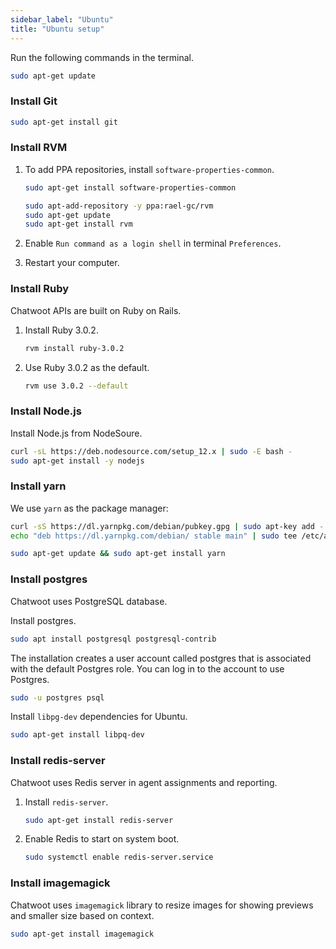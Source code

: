 ```yaml
---
sidebar_label: "Ubuntu"
title: "Ubuntu setup"
---
```


Run the following commands in the terminal.

```bash
sudo apt-get update
```

### Install Git

```bash
sudo apt-get install git
```

### Install RVM

1. To add PPA repositories, install `software-properties-common`.

    ```bash
    sudo apt-get install software-properties-common
    ```

    ```bash
    sudo apt-add-repository -y ppa:rael-gc/rvm
    sudo apt-get update
    sudo apt-get install rvm
    ```

2. Enable `Run command as a login shell` in terminal `Preferences`.

3. Restart your computer.

### Install Ruby

Chatwoot APIs are built on Ruby on Rails.

1. Install Ruby 3.0.2.

    ```bash
    rvm install ruby-3.0.2
    ```

2. Use Ruby 3.0.2 as the default.

    ```bash
    rvm use 3.0.2 --default
    ```

### Install Node.js

Install Node.js from NodeSoure.

```bash
curl -sL https://deb.nodesource.com/setup_12.x | sudo -E bash -
sudo apt-get install -y nodejs
```

### Install yarn

We use `yarn` as the package manager:

```bash
curl -sS https://dl.yarnpkg.com/debian/pubkey.gpg | sudo apt-key add -
echo "deb https://dl.yarnpkg.com/debian/ stable main" | sudo tee /etc/apt/sources.list.d/yarn.list
```

```bash
sudo apt-get update && sudo apt-get install yarn
```

### Install postgres

Chatwoot uses PostgreSQL database.

Install postgres.

```bash
sudo apt install postgresql postgresql-contrib
```

The installation creates a user account called postgres that is associated with the default Postgres role. You can log in to the account to use Postgres.

```bash
sudo -u postgres psql
```

Install `libpg-dev` dependencies for Ubuntu.

```bash
sudo apt-get install libpq-dev
```

### Install redis-server

Chatwoot uses Redis server in agent assignments and reporting.

1. Install `redis-server`.

    ```bash
    sudo apt-get install redis-server
    ```

2. Enable Redis to start on system boot.

    ```bash
    sudo systemctl enable redis-server.service
    ```

### Install imagemagick

Chatwoot uses `imagemagick` library to resize images for showing previews and smaller size based on context.

```bash
sudo apt-get install imagemagick
```
